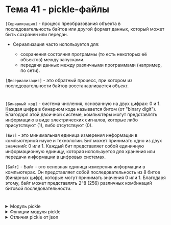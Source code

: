 # Тема 41 - pickle-файлы

`[Сериализация]` - процесс преобразования объекта в последовательность байтов или другой формат данных, который может быть сохранен или передан.   

- Сериализация часто используется для:

     - сохранения состояния программы (то есть некоторых её объектов) между запусками.
     - передачи данных между различными программами (например, по сети).

`[Десериализация]` - это обратный процесс, при котором из последовательности байтов восстанавливается объект.
#
`[Бинарный код]` - система числения, основанную на двух цифрах: 0 и 1. Каждая цифра в бинарном коде называется битом (от "binary digit"). Благодаря этой двоичной системе, компьютеры могут представлять информацию в виде электрических сигналов, которые либо присутствуют (1), либо отсутствуют (0).

`[Бит]` - это минимальная единица измерения информации в компьютерной науке и технологии. Бит может принимать одно из двух значений: 0 или 1. Каждый бит представляет собой единичную информационную единицу, которая используется для хранения или передачи информации в цифровых системах.

`[Байт]` - Байт - это основная единица измерения информации в компьютерах. Он представляет собой последовательность из 8 битов (бинарных цифр), которые могут принимать значения 0 или 1. Благодаря этому, байт может представлять 2^8 (256) различных комбинаций битовой последовательности.
#
<details>
  <summary>Модуль pickle</summary>

- `[import pickle]` - представляет собой набор инструментов для байтовой сериализации и десериализации объектов Python, обеспечивая возможность сохранять данные объектов в файлы или передавать их по сети в бинарном формате.

- `[Бинарная сериализация]` - это процесс преобразования объектов в последовательность байтов, которая может быть легко сохранена в файле или передана по сети. Этот процесс позволяет сохранить структуру объекта и его данные в бинарном формате.

- `[Бинарная десериализация]` - представляет собой обратный процесс, при котором последовательность байтов преобразуется обратно в объекты. Это позволяет восстановить сохраненные данные в их исходном виде и использовать их в программе.
#
- Модуль pickle может сериализовать:

     - все встроенные типы данных (bool, int, float, complex, str, None).
     - cписки, кортежи, словари и множества, содержащие любую комбинацию встроенных типов данных.
     - cписки, кортежи, словари и множества, содержащие любую комбинацию списков, кортежей, словарей и множеств.
     - функции, классы и экземпляры классов.
     - Модуль pickle может сериализовывать обычные функции (объявленные с помощью  def), но не может сериализовывать лямбда-функции (объявленные с помощью lambda).
     - Модуль pickle может сериализовывать функции из модуля operator.
 
     - Модуль pickle не может сериализовывать генераторы.



</details>

<details>
  <summary>Функции модуля pickle</summary>

- Модуль pickle поддерживает два основных режима доступа к файлу при использовании функций dump() и load():

     - Режим записи бинарных данных ('wb')
     - Режим чтения бинарных данных ('rb')
     

1. `[dump()]` - используется для сериализации объекта Python и сохранения его в открытый для записи бинарный файл.
```
import pickle

# Создаем объект для сериализации
data = {'name': 'John', 'age': 30, 'city': 'New York'}

# Открываем файл для записи бинарных данных
with open('data.pkl', 'wb') as f:
    # Сериализуем объект и записываем его в файл
    pickle.dump(data, f)
```
2. `[load()]` - принимает файловый объект, читает из него сериализованные данные, десериализует их в Python-объект и возвращает полученный Python-объект.
```
import pickle

# Открываем файл для чтения бинарных данных
with open('data.pkl', 'rb') as f:
    # Десериализуем объект из файла
    loaded_data = pickle.load(f)

print(loaded_data)
```
3. `[dumps()]` - используется для сериализации объекта Python в байтовую строку, вместо записи его в файл.
```
import pickle

# Создаем объект для сериализации
obj = {'Python': 1991, 'Java': 1995, 'C#': 2002}

# Сериализуем объект в байтовую строку
binary_obj = pickle.dumps(obj)

print(binary_obj)   # b'\x80\x03}q\x00(X\x06\x00\x00\x00Pythonq\x01M\xc7\x07X\x04\x00\x00\x00Javaq\x02M\xcb\x07X\x02\x00\x00\x00C#q\x03M\xd2\x07u.'
print(type(binary_obj))   # <class 'bytes'>


```
- Функция dumps() возвращает объект типа bytes.
- Тип данных bytes — это неизменяемые последовательности отдельных байтов. Синтаксис для байтовых литералов в основном такой же, как и для строковых литералов, за исключением того, что добавляется префикс b.

4. `[loads()]` - принимает объект типа bytes и десериализует его в объект Python.
```
import pickle
# Создаем объект для сериализации
obj = {'Python': 1991, 'Java': 1995, 'C#': 2002}

# Сериализуем объект в байтовую строку
binary_obj = pickle.dumps(obj)

print(binary_obj)   # b'\x80\x04\x95#\x00\x00\x00\x00\x00\x00\x00}\x94(\x8c\x06Python\x94M\xc7\x07\x8c\x04Java\x94M\xcb\x07\x8c\x02C#\x94M\xd2\x07u.'

# Десериализуем байтовую строку в объект Python.
new_obj = pickle.loads(binary_obj)

print(new_obj)   # {'Python': 1991, 'Java': 1995, 'C#': 2002}
```

### Важно!!!
- Объекты obj и new_obj равны, то есть имеют одинаковое содержимое, однако объекты не являются идентичными.
```
import pickle

obj = {'Python': 1991, 'Java': 1995, 'C#': 2002}
binary_obj = pickle.dumps(obj)
new_obj = pickle.loads(binary_obj)

print(obj == new_obj)   # True
print(obj is new_obj)   # False
```


</details>

<details>
  <summary>Отличия pickle от json</summary>

Сериализация и десериализация в модуле pickle и JSON имеют несколько ключевых различий:

1. Формат данных:

- Модуль pickle: сохраняет данные в бинарном формате, что делает его менее читаемым для человека, но более компактным и эффективным для хранения и передачи больших объемов данных.

- JSON (JavaScript Object Notation): сохраняет данные в текстовом формате, который читаем и понятен человеку, но требует больше места для хранения и передачи данных.

2. Типы данных:

- Модуль pickle: может сериализовать и десериализовать практически все типы данных Python, включая пользовательские классы и функции.

- JSON: может работать только с ограниченным набором данных, таких как строки, числа, списки, словари, логические значения и null. JSON не поддерживает сериализацию пользовательских классов и функций напрямую.

3. Безопасность:

- Модуль pickle: использование pickle может быть менее безопасным, особенно при загрузке данных из ненадежных источников, так как вредоносный код может быть выполнен при десериализации объекта. Однако он быстрее модуля json.

- JSON: JSON является безопасным для использования с данными из внешних источников, так как не предоставляет средств для выполнения вредоносного кода.

4. Поддержка других языков:

- JSON: является универсальным форматом данных, который поддерживается многими языками программирования, не только Python.

- Модуль pickle: специфичен для Python и не обеспечивает совместимость с другими языками.


</details>

